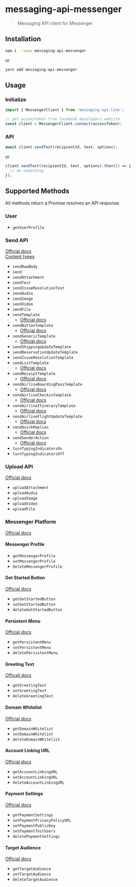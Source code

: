 # messaging-api-messenger

> Messaging API client for Messenger

## Installation

```sh
npm i --save messaging-api-messenger
```
or
```sh
yarn add messaging-api-messenger
```

## Usage

### Initialize

```js
import { MessengerClient } from 'messaging-api-line';

// get accessToken from facebook developers website
const client = MessengerClient.connect(accessToken);
```

### API

```js
await client.sendText(recipientId, text, options);
```

or

```js
client.sendText(recipientId, text, options).then(() => {
  // do something
});
```

## Supported Methods

All methods return a Promise resolves an API response.

### User

- `getUserProfile`

### Send API

[Official docs](https://developers.facebook.com/docs/messenger-platform/send-api-reference)  
[Content types](https://developers.facebook.com/docs/messenger-platform/send-api-reference/contenttypes)

- `sendRawBody`
- `send`
- `sendAttachment`
- `sendText`
- `sendIssueResolutionText`
- `sendAudio`
- `sendImage`
- `sendVideo`
- `sendFile`
- `sendTemplate`
  - [Official docs](https://developers.facebook.com/docs/messenger-platform/send-api-reference/templates)
- `sendButtonTemplate`
  - [Official docs](https://developers.facebook.com/docs/messenger-platform/send-api-reference/button-template)
- `sendGenericTemplate`
  - [Official docs](https://developers.facebook.com/docs/messenger-platform/send-api-reference/generic-template)
- `sendShippingUpdateTemplate`
- `sendReservationUpdateTemplate`
- `sendIssueResolutionTemplate`
- `sendListTemplate`
  - [Official docs](https://developers.facebook.com/docs/messenger-platform/send-api-reference/list-template)
- `sendReceiptTemplate`
  - [Official docs](https://developers.facebook.com/docs/messenger-platform/send-api-reference/receipt-template)
- `sendAirlineBoardingPassTemplate`
  - [Official docs](https://developers.facebook.com/docs/messenger-platform/send-api-reference/airline-boardingpass-template)
- `sendAirlineCheckinTemplate`
  - [Official docs](https://developers.facebook.com/docs/messenger-platform/send-api-reference/airline-checkin-template)
- `sendAirlineItineraryTemplate`
  - [Official docs](https://developers.facebook.com/docs/messenger-platform/send-api-reference/airline-itinerary-template)
- `sendAirlineFlightUpdateTemplate`
  - [Official docs](https://developers.facebook.com/docs/messenger-platform/send-api-reference/airline-update-template)
- `sendQuickReplies`
  - [Official docs](https://developers.facebook.com/docs/messenger-platform/send-api-reference/quick-replies)
- `sendSenderAction`
  - [Official docs](https://developers.facebook.com/docs/messenger-platform/send-api-reference/sender-actions)
- `turnTypingIndicatorsOn`
- `turnTypingIndicatorsOff`

### Upload API

[Official docs](https://developers.facebook.com/docs/messenger-platform/send-api-reference/attachment-upload/v2.8)

- `uploadAttachment`
- `uploadAudio`
- `uploadImage`
- `uploadVideo`
- `uploadFile`

### Messenger Platform

[Official docs](https://developers.facebook.com/docs/messenger-platform/messenger-profile)

#### Messenger Profile

- `getMessengerProfile`
- `setMessengerProfile`
- `deleteMessengerProfile`

#### Get Started Button

[Official docs](https://developers.facebook.com/docs/messenger-platform/messenger-profile/get-started-button)

- `getGetStartedButton`
- `setGetStartedButton`
- `deleteGetStartedButton`

#### Persistent Menu

[Official docs](https://developers.facebook.com/docs/messenger-platform/messenger-profile/persistent-menu)

- `getPersistentMenu`
- `setPersistentMenu`
- `deletePersistentMenu`

#### Greeting Text

[Officail docs](https://developers.facebook.com/docs/messenger-platform/messenger-profile/greeting-text)

- `getGreetingText`
- `setGreetingText`
- `deleteGreetingText`

#### Domain Whitelist

[Official docs](https://developers.facebook.com/docs/messenger-platform/messenger-profile/domain-whitelisting)

- `getDomainWhitelist`
- `setDomainWhitelist`
- `deleteDomainWhitelist`

#### Account Linking URL

[Official docs](https://developers.facebook.com/docs/messenger-platform/messenger-profile/account-linking-url)

- `getAccountLinkingURL`
- `setAccountLinkingURL`
- `deleteAccountLinkingURL`

#### Payment Settings

[Official docs](https://developers.facebook.com/docs/messenger-platform/messenger-profile/payment-settings)

- `getPaymentSettings`
- `setPaymentPrivacyPolicyURL`
- `setPaymentPublicKey`
- `setPaymentTestUsers`
- `deletePaymentSettings`

#### Target Audience

[Official docs](https://developers.facebook.com/docs/messenger-platform/messenger-profile/target-audience)

- `getTargetAudience`
- `setTargetAudience`
- `deleteTargetAudience`
